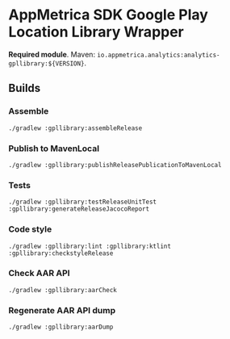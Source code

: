 # AppMetrica SDK Google Play Location Library Wrapper

**Required module**.
Maven: `io.appmetrica.analytics:analytics-gpllibrary:${VERSION}`.

## Builds

### Assemble

`./gradlew :gpllibrary:assembleRelease`

### Publish to MavenLocal

`./gradlew :gpllibrary:publishReleasePublicationToMavenLocal`

### Tests

`./gradlew :gpllibrary:testReleaseUnitTest :gpllibrary:generateReleaseJacocoReport`

### Code style

`./gradlew :gpllibrary:lint :gpllibrary:ktlint :gpllibrary:checkstyleRelease`

### Check AAR API

`./gradlew :gpllibrary:aarCheck`

### Regenerate AAR API dump

`./gradlew :gpllibrary:aarDump`
